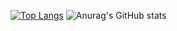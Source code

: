 
 
[![Top Langs](https://github-readme-stats.vercel.app/api/top-langs/?username=Gsuy&layout=compact)](https://github.com/anuraghazra/github-readme-stats)
![Anurag's GitHub stats](https://github-readme-stats.vercel.app/api?username=Gsuy&show_icons=true&theme=radical)
